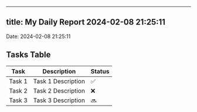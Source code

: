 
---
title: My Daily Report 2024-02-08 21:25:11
---

Date: 2024-02-08 21:25:11

## Tasks Table

| Task | Description | Status |
|------|-------------|--------|
| Task 1 | Task 1 Description | ✅ |
| Task 2 | Task 2 Description | ❌ |
| Task 3 | Task 3 Description | 🔜 |
